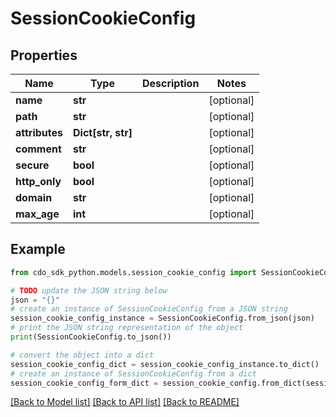 # SessionCookieConfig


## Properties

Name | Type | Description | Notes
------------ | ------------- | ------------- | -------------
**name** | **str** |  | [optional] 
**path** | **str** |  | [optional] 
**attributes** | **Dict[str, str]** |  | [optional] 
**comment** | **str** |  | [optional] 
**secure** | **bool** |  | [optional] 
**http_only** | **bool** |  | [optional] 
**domain** | **str** |  | [optional] 
**max_age** | **int** |  | [optional] 

## Example

```python
from cdo_sdk_python.models.session_cookie_config import SessionCookieConfig

# TODO update the JSON string below
json = "{}"
# create an instance of SessionCookieConfig from a JSON string
session_cookie_config_instance = SessionCookieConfig.from_json(json)
# print the JSON string representation of the object
print(SessionCookieConfig.to_json())

# convert the object into a dict
session_cookie_config_dict = session_cookie_config_instance.to_dict()
# create an instance of SessionCookieConfig from a dict
session_cookie_config_form_dict = session_cookie_config.from_dict(session_cookie_config_dict)
```
[[Back to Model list]](../README.md#documentation-for-models) [[Back to API list]](../README.md#documentation-for-api-endpoints) [[Back to README]](../README.md)


